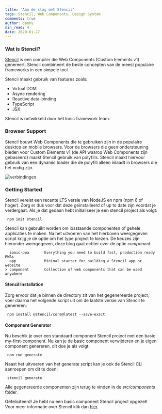 ```yaml
---
title: 'Aan de slag met Stencil'
tags: Stencil, Web Components, Design System
comments: true
author: danny
min_read: 4
date: 2020-01-27
---
```


### Wat is Stencil?
[Stencil](https://stenciljs.com/) is een compiler die Web Components (Custom Elements v1) genereert. Stencil combineert de beste concepten van de meest populaire frameworks in een simpele tool.

Stencil maakt gebruik van features zoals:
* Virtual DOM
* Async rendering
* Reactive data-binding
* TypeScript
* JSX

Stencil is ontwikkeld door het Ionic framework team.

### Browser Support

Stencil bouwt Web Components die te gebruiken zijn in de populaire desktop en mobile browsers. Voor de browsers die geen ondersteuning bieden voor Custom Elements v1 (de API waarop Web Components zijn gebaseerd) maakt Stencil gebruik van polyfills.
Stencil maakt hiervoor gebruik van een dynamic loader die de polyfill alleen inlaadt in browsers die het nodig zijn.

![verbindingen](assets/stencil-getting-started/stencil-browsersupport.png)

### Getting Started

Stencil vereist een recente LTS versie van NodeJS en npm (npm 6 of hoger). Zorg er dus voor dat deze geïnstalleerd of up to date zijn voordat je verdergaat. Als je dat gedaan hebt initialiseer je een stencil project als volgt:

```
 npm init stencil
```

Stencil kan gebruikt worden om losstaande componenten of gehele applicaties te maken. Na het uitvoeren van het hierboven weergegeven script krijg je de optie om het type project te kiezen.
De keuzes zijn hieronder weergegeven, deze blog gaat echter over de optie _component_.

```
  ionic-pwa       Everything you need to build fast, production ready PWAs 
  app             Minimal starter for building a Stencil app or website
> component       Collection of web components that can be used anywhere
```

#### Stencil Installation
Zorg ervoor dat je binnen de directory zit van het gegenereerde project, voer daarna het volgende script uit om de laatste versie van Stencil te genereren:

```
 npm install @stencil/core@latest --save-exact
```

#### Component Generator
Nu beschik je over een standaard component Stencil project met een basic my-first-component.
Nu kan je de basic component verwijderen en je eigen component genereren, dit doe je als volgt:

```
 npm run generate
```

Naast het uitvoeren van het generate script kan je ook de Stencil CLI aanroepen om dit te doen:

```
 stencil generate
```

Alle gegenereerde componenten zijn terug te vinden in de _src/components_ folder.


Gefeliciteerd! Je hebt nu een basic component Stencil project opgezet! Voor meer informatie over Stencil klik dan [hier](https://stenciljs.com/docs/getting-started).

